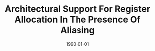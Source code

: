 ---
title: "Architectural Support For Register Allocation In The Presence Of Aliasing"
date: 1990-01-01
venue: "Proceedings Supercomputing '90, New York, NY, USA, November 12-16, 1990"
paperurl: https://doi.org/10.1109/SUPERC.1990.130093
authors: "Ben Heggy and Mary Lou Soffa"
awards: ""
---